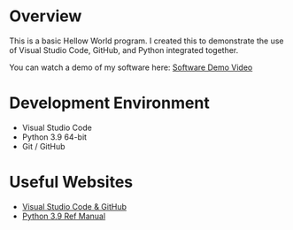 # Overview

This is a basic Hellow World program. I created this to demonstrate the use of Visual Studio Code, GitHub, and Python integrated together. 


You can watch a demo of my software here: [Software Demo Video](https://youtu.be/dxxtvUAZbyc)

# Development Environment

* Visual Studio Code
* Python 3.9 64-bit
* Git / GitHub

# Useful Websites

* [Visual Studio Code & GitHub](https://code.visualstudio.com/docs/editor/versioncontrol)
* [Python 3.9 Ref Manual](https://docs.python.org/3.9/library/index.html)